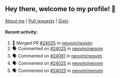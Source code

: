 ## Hey there, welcome to my profile! 👋

[About me](https://seandewar.github.io/)
 | [Pull requests](https://github.com/search?p=1&q=author%3Aseandewar+is%3Apr)
 | [Gists](https://gist.github.com/seandewar)

#### Recent activity:

<!--START_SECTION:activity-->
1. 🎉 Merged PR [#24025](https://github.com/neovim/neovim/pull/24025) in [neovim/neovim](https://github.com/neovim/neovim)
2. 🗣 Commented on [#24025](https://github.com/neovim/neovim/issues/24025) in [neovim/neovim](https://github.com/neovim/neovim)
3. 🗣 Commented on [#24081](https://github.com/neovim/neovim/issues/24081) in [neovim/neovim](https://github.com/neovim/neovim)
4. 🗣 Commented on [#24025](https://github.com/neovim/neovim/issues/24025) in [neovim/neovim](https://github.com/neovim/neovim)
5. 🗣 Commented on [#24025](https://github.com/neovim/neovim/issues/24025) in [neovim/neovim](https://github.com/neovim/neovim)
<!--END_SECTION:activity-->
